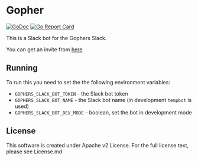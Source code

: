 # Gopher

[![GoDoc](https://godoc.org/github.com/gopher/gopher?status.svg)](https://godoc.org/github.com/gopheracademy/gopher)
[![Go Report Card](https://goreportcard.com/badge/github.com/gopheracademy/gopher)](https://goreportcard.com/report/github.com/gopheracademy/gopher)

This is a Slack bot for the Gophers Slack.

You can get an invite from [here](https://invite.slack.golangbridge.org/)

## Running

To run this you need to set the the following environment variables:
- ` GOPHERS_SLACK_BOT_TOKEN ` - the Slack bot
token
- ` GOPHERS_SLACK_BOT_NAME ` - the Slack bot name (in development `tempbot` is used)
- ` GOPHERS_SLACK_BOT_DEV_MODE ` - boolean, set the bot in development mode

## License

This software is created under Apache v2 License. For the full license text, please see License.md